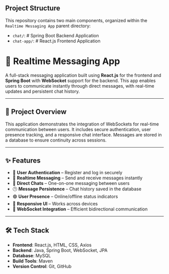 ## Project Structure
This repository contains two main components, organized within the `Realtime Messaging App` parent directory:
-  `chat/`:            # Spring Boot Backend Application
-  `chat-app/`:        # React.js Frontend Application

# 💬 Realtime Messaging App

A full-stack messaging application built using **React.js** for the frontend and **Spring Boot** with **WebSocket** support for the backend. This app enables users to communicate instantly through direct messages, with real-time updates and persistent chat history.

---

## 📌 Project Overview

This application demonstrates the integration of WebSockets for real-time communication between users. It includes secure authentication, user presence tracking, and a responsive chat interface. Messages are stored in a database to ensure continuity across sessions.

---

## ✨ Features

- 🔐 **User Authentication** – Register and log in securely  
- 💬 **Realtime Messaging** – Send and receive messages instantly  
- 👥 **Direct Chats** – One-on-one messaging between users  
- 🕒 **Message Persistence** – Chat history saved in the database  
- 🟢 **User Presence** – Online/offline status indicators  
- 📱 **Responsive UI** – Works across devices  
- 🔄 **WebSocket Integration** – Efficient bidirectional communication

---

## 🛠️ Tech Stack

- **Frontend**: React.js, HTML, CSS, Axios  
- **Backend**: Java, Spring Boot, WebSocket, JPA  
- **Database**: MySQL  
- **Build Tools**: Maven  
- **Version Control**: Git, GitHub
